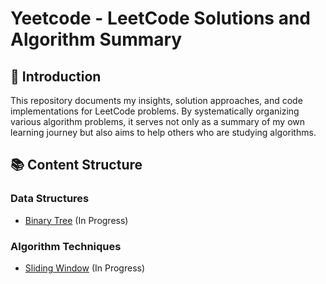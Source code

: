 # Yeetcode - LeetCode Solutions and Algorithm Summary
## 👋 Introduction
This repository documents my insights, solution approaches, and code implementations for LeetCode problems. By systematically organizing various algorithm problems, it serves not only as a summary of my own learning journey but also aims to help others who are studying algorithms.

## 📚 Content Structure

### Data Structures
- [Binary Tree](./BinaryTree/README.md) (In Progress)

### Algorithm Techniques
- [Sliding Window](./SlidingWindow/README.md) (In Progress)
